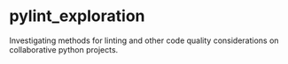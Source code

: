 # pylint_exploration
Investigating methods for linting and other code quality considerations on collaborative python projects.
